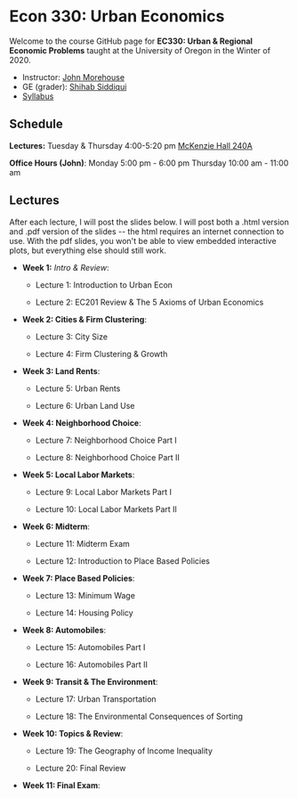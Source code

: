 # Econ 330: Urban Economics

Welcome to the course GitHub page for __EC330: Urban & Regional Economic Problems__ taught at the University of Oregon in the Winter of 2020. 

- Instructor: [John Morehouse](https://www.johnmmorehouse.com/)
- GE (grader): [Shihab Siddiqui](https://economics.uoregon.edu/profile/smshihab/)
- [Syllabus](https://rawcdn.githack.com/johnmorehouse/EC330_UrbanEcon/044c04bcbac3663498707241157cc855d7707b24/Syllabus/syllabus.pdf)

## Schedule

__Lectures:__ Tuesday & Thursday 4:00-5:20 pm [McKenzie Hall 240A](https://map.uoregon.edu/c721c7d95)

__Office Hours (John)__: Monday 5:00 pm - 6:00 pm Thursday 10:00 am - 11:00 am 


## Lectures

After each lecture, I will post the slides below. I will post both a .html version and .pdf version of the slides -- the html requires an internet connection to use. With the pdf slides, you won't be able to view embedded interactive plots, but everything else should still work.

- __Week 1:__ _Intro & Review_:

  - Lecture 1: Introduction to Urban Econ
  
  - Lecture 2: EC201 Review & The 5 Axioms of Urban Economics
  
- __Week 2: Cities & Firm Clustering__:

  - Lecture 3: City Size
  
  - Lecture 4: Firm Clustering & Growth
  
- __Week 3: Land Rents__:

  - Lecture 5: Urban Rents
  
  - Lecture 6: Urban Land Use
  

- __Week 4: Neighborhood Choice__:

  - Lecture 7: Neighborhood Choice Part I
  
  - Lecture 8: Neighborhood Choice Part II



- __Week 5: Local Labor Markets__:

  - Lecture 9: Local Labor Markets Part I
  
  - Lecture 10: Local Labor Markets Part II
  

- __Week 6: Midterm__:

  - Lecture 11: Midterm Exam
  
  - Lecture 12: Introduction to Place Based Policies
  

- __Week 7: Place Based Policies__:

  - Lecture 13: Minimum Wage
  
  - Lecture 14: Housing Policy
  
- __Week 8: Automobiles__:

  - Lecture 15: Automobiles Part I
  
  - Lecture 16: Automobiles Part II
  
- __Week 9: Transit & The Environment__:
 
  - Lecture 17: Urban Transportation
  
  - Lecture 18: The Environmental Consequences of Sorting
  
- __Week 10: Topics & Review__:

  - Lecture 19: The Geography of Income Inequality
  
  - Lecture 20: Final Review
  

  
- __Week 11: Final Exam__:

  

  
